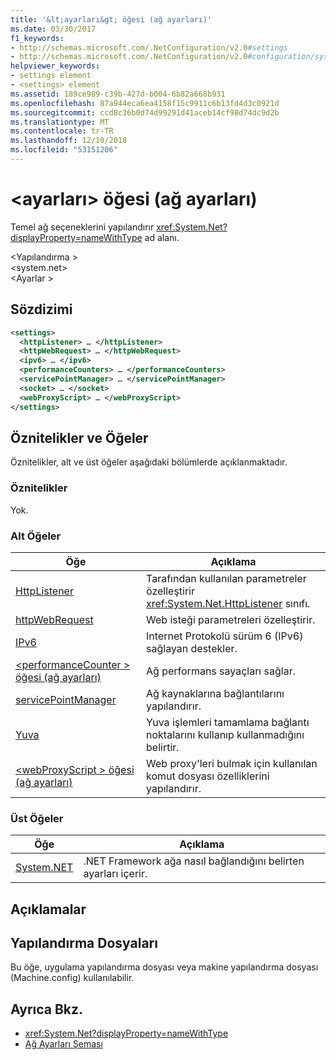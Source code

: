 ```yaml
---
title: '&lt;ayarları&gt; öğesi (ağ ayarları)'
ms.date: 03/30/2017
f1_keywords:
- http://schemas.microsoft.com/.NetConfiguration/v2.0#settings
- http://schemas.microsoft.com/.NetConfiguration/v2.0#configuration/system.net/settings
helpviewer_keywords:
- settings element
- <settings> element
ms.assetid: 189ce989-c39b-427d-b004-6b82a668b931
ms.openlocfilehash: 87a944eca6ea4158f15c9911c6b13fd4d3c0921d
ms.sourcegitcommit: ccd8c36b0d74d99291d41aceb14cf98d74dc9d2b
ms.translationtype: MT
ms.contentlocale: tr-TR
ms.lasthandoff: 12/10/2018
ms.locfileid: "53151206"
---
```

# <a name="ltsettingsgt-element-network-settings"></a>&lt;ayarları&gt; öğesi (ağ ayarları)
Temel ağ seçeneklerini yapılandırır <xref:System.Net?displayProperty=nameWithType> ad alanı.  
  
 \<Yapılandırma >  
\<system.net>  
\<Ayarlar >  
  
## <a name="syntax"></a>Sözdizimi  
  
```xml  
<settings>  
  <httpListener> … </httpListener>  
  <httpWebRequest> … </httpWebRequest>  
  <ipv6> … </ipv6>  
  <performanceCounters> … </performanceCounters>  
  <servicePointManager> … </servicePointManager>  
  <socket> … </socket>  
  <webProxyScript> … </webProxyScript>  
</settings>  
```  
  
## <a name="attributes-and-elements"></a>Öznitelikler ve Öğeler  
 Öznitelikler, alt ve üst öğeler aşağıdaki bölümlerde açıklanmaktadır.  
  
### <a name="attributes"></a>Öznitelikler  
 Yok.  
  
### <a name="child-elements"></a>Alt Öğeler  
  
|Öğe|Açıklama|  
|-------------|-----------------|  
|[HttpListener](../../../../../docs/framework/configure-apps/file-schema/network/httplistener-element-network-settings.md)|Tarafından kullanılan parametreler özelleştirir <xref:System.Net.HttpListener> sınıfı.|  
|[httpWebRequest](../../../../../docs/framework/configure-apps/file-schema/network/httpwebrequest-element-network-settings.md)|Web isteği parametreleri özelleştirir.|  
|[IPv6](../../../../../docs/framework/configure-apps/file-schema/network/ipv6-element-network-settings.md)|Internet Protokolü sürüm 6 (IPv6) sağlayan destekler.|  
|[\<performanceCounter > öğesi (ağ ayarları)](../../../../../docs/framework/configure-apps/file-schema/network/performancecounter-element-network-settings.md)|Ağ performans sayaçları sağlar.|  
|[servicePointManager](../../../../../docs/framework/configure-apps/file-schema/network/servicepointmanager-element-network-settings.md)|Ağ kaynaklarına bağlantılarını yapılandırır.|  
|[Yuva](../../../../../docs/framework/configure-apps/file-schema/network/socket-element-network-settings.md)|Yuva işlemleri tamamlama bağlantı noktalarını kullanıp kullanmadığını belirtir.|  
|[\<webProxyScript > öğesi (ağ ayarları)](../../../../../docs/framework/configure-apps/file-schema/network/webproxyscript-element-network-settings.md)|Web proxy'leri bulmak için kullanılan komut dosyası özelliklerini yapılandırır.|  
  
### <a name="parent-elements"></a>Üst Öğeler  
  
|Öğe|Açıklama|  
|-------------|-----------------|  
|[System.NET](../../../../../docs/framework/configure-apps/file-schema/network/system-net-element-network-settings.md)|.NET Framework ağa nasıl bağlandığını belirten ayarları içerir.|  
  
## <a name="remarks"></a>Açıklamalar  
  
## <a name="configuration-files"></a>Yapılandırma Dosyaları  
 Bu öğe, uygulama yapılandırma dosyası veya makine yapılandırma dosyası (Machine.config) kullanılabilir.  
  
## <a name="see-also"></a>Ayrıca Bkz.  
- <xref:System.Net?displayProperty=nameWithType>  
- [Ağ Ayarları Şeması](../../../../../docs/framework/configure-apps/file-schema/network/index.md)

